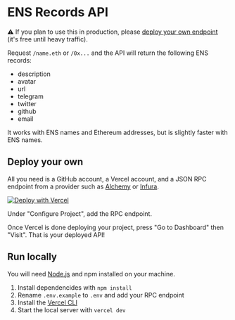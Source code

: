 # ENS Records API

⚠️ If you plan to use this in production, please [deploy your own endpoint](#deploy-your-own) (it's free until heavy traffic).

Request `/name.eth` or `/0x...` and the API will return the following ENS records:

- description
- avatar
- url
- telegram
- twitter
- github
- email

It works with ENS names and Ethereum addresses, but is slightly faster with ENS names.

## Deploy your own

All you need is a GitHub account, a Vercel account, and a JSON RPC endpoint from a provider such as [Alchemy](https://www.alchemy.com/) or [Infura](https://infura.io/).

[![Deploy with Vercel](https://vercel.com/button)](https://vercel.com/new/clone?repository-url=https%3A%2F%2Fgithub.com%2Fgskril%2Fens-records-api&env=RPC_URL&project-name=ens-records-api&repo-name=ens-records-api)

Under "Configure Project", add the RPC endpoint.

Once Vercel is done deploying your project, press "Go to Dashboard" then "Visit". That is your deployed API!

## Run locally

You will need [Node.js](https://nodejs.org/en/download/) and npm installed on your machine.

1. Install dependencides with `npm install`
2. Rename `.env.example` to `.env` and add your RPC endpoint
3. Install the [Vercel CLI](https://vercel.com/download)
4. Start the local server with `vercel dev`
